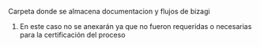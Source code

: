 Carpeta donde se almacena documentacion y flujos de bizagi

1. En este caso no se anexarán ya que no fueron requeridas o necesarias para la certificación del proceso
